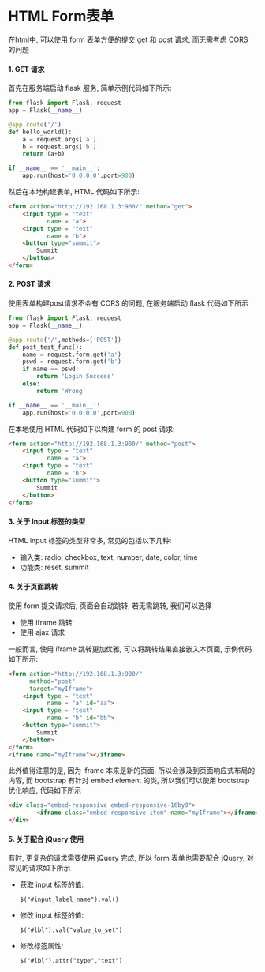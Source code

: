 # HTML Form表单

在html中, 可以使用 form 表单方便的提交 get 和 post 请求, 而无需考虑 CORS 的问题

#### 1. GET 请求

首先在服务端启动 flask 服务, 简单示例代码如下所示:

```python
from flask import Flask, request
app = Flask(__name__)

@app.route('/')
def hello_world():
    a = request.args['a']
    b = request.args['b']
    return (a+b)

if __name__ == '__main__':
    app.run(host='0.0.0.0',port=900)
```

然后在本地构建表单, HTML 代码如下所示:

```html
<form action="http://192.168.1.3:900/" method="get">
    <input type = "text" 
           name = "a">
    <input type = "text" 
           name = "b">
    <button type="summit">
        Summit
    </button>
</form>
```

#### 2. POST 请求

使用表单构建post请求不会有 CORS 的问题, 在服务端启动 flask 代码如下所示

```python
from flask import Flask, request
app = Flask(__name__)

@app.route('/',methods=['POST'])
def post_test_func():
    name = request.form.get('a')
    pswd = request.form.get('b')
    if name == pswd:
        return 'Login Success'
    else:
        return 'Wrong'

if __name__ == '__main__':
    app.run(host='0.0.0.0',port=900)
```

在本地使用 HTML 代码如下以构建 form 的 post 请求:

```HTML
<form action="http://192.168.1.3:900/" method="post">
    <input type = "text"
           name = "a">
    <input type = "text" 
           name = "b">
    <button type="summit">
        Summit
    </button>
</form>
```

#### 3. 关于 Input 标签的类型

HTML input 标签的类型非常多, 常见的包括以下几种:

- 输入类: radio, checkbox, text, number, date, color, time
- 功能类: reset, summit

#### 4. 关于页面跳转

使用 form 提交请求后, 页面会自动跳转, 若无需跳转, 我们可以选择

- 使用 iframe 跳转
- 使用 ajax 请求

一般而言, 使用 iframe 跳转更加优雅, 可以将跳转结果直接嵌入本页面, 示例代码如下所示:

```html
<form action="http://192.168.1.3:900/" 
      method="post" 
      target="myIframe">
    <input type = "text" 
           name = "a" id="aa">
    <input type = "text" 
           name = "b" id="bb">
    <button type="summit">
        Summit
    </button>
</form>
<iframe name="myIframe"></iframe>
```

此外值得注意的是, 因为 iframe 本来是新的页面, 所以会涉及到页面响应式布局的内容, 而 bootstrap 有针对 embed element 的类, 所以我们可以使用 bootstrap 优化响应, 代码如下所示

```html
<div class="embed-responsive embed-responsive-16by9">
        <iframe class="embed-responsive-item" name="myIframe"></iframe>
</div>
```

#### 5. 关于配合 jQuery 使用

有时, 更复杂的请求需要使用 jQuery 完成, 所以 form 表单也需要配合 jQuery, 对常见的请求如下所示

- 获取 input 标签的值: 

  `$("#input_label_name").val()` 

- 修改 input 标签的值:

  `$("#lbl").val("value_to_set")` 

- 修改标签属性:

  `$("#lbl").attr("type","text")` 